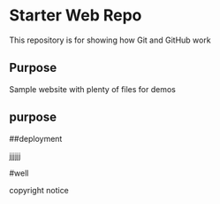 # Starter Web Repo

This repository is for showing how Git and GitHub work

## Purpose

Sample website with plenty of files for demos


## purpose


##deployment


jjjjjj

#well

copyright notice
